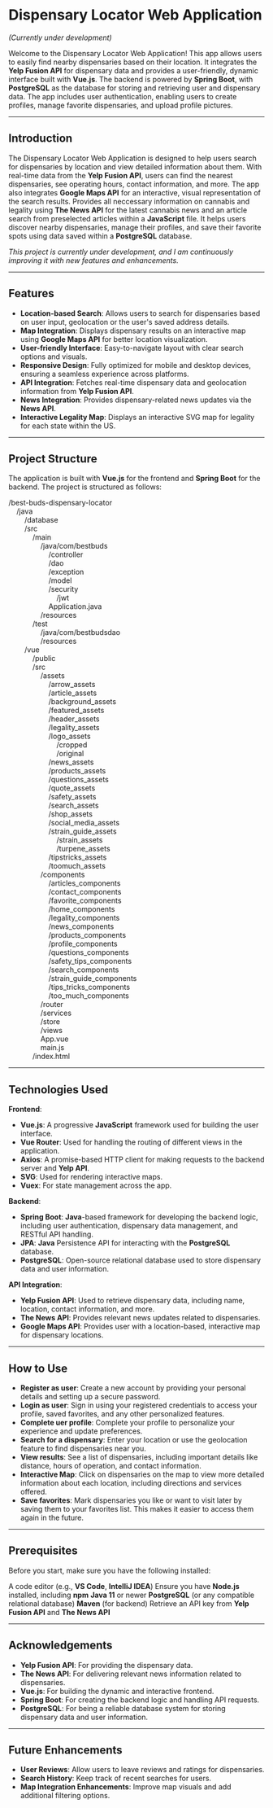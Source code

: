 # Dispensary Locator Web Application
<em>(Currently under development)</em>

Welcome to the Dispensary Locator Web Application! This app allows users to easily find nearby dispensaries based on their location. It integrates the **Yelp Fusion API** for dispensary data and provides a user-friendly, dynamic interface built with **Vue.js**. The backend is powered by **Spring Boot**, with **PostgreSQL** as the database for storing and retrieving user and dispensary data. The app includes user authentication, enabling users to create profiles, manage favorite dispensaries, and upload profile pictures.

---

## Introduction

The Dispensary Locator Web Application is designed to help users search for dispensaries by location and view detailed information about them. With real-time data from the **Yelp Fusion API**, users can find the nearest dispensaries, see operating hours, contact information, and more. The app also integrates **Google Maps API** for an interactive, visual representation of the search results. Provides all neccessary information on cannabis and legality using **The News API** for the latest cannabis news and an article search from preselected articles within a **JavaScript** file. It helps users discover nearby dispensaries, manage their profiles, and save their favorite spots using data saved within a **PostgreSQL** database.

<em>This project is currently under development, and I am continuously improving it with new features and enhancements.</em>

---

## Features

- **Location-based Search**: Allows users to search for dispensaries based on user input, geolocation or the user's saved address details.
- **Map Integration**: Displays dispensary results on an interactive map using **Google Maps API** for better location visualization.
- **User-friendly Interface**: Easy-to-navigate layout with clear search options and visuals.
- **Responsive Design**: Fully optimized for mobile and desktop devices, ensuring a seamless experience across platforms.
- **API Integration**: Fetches real-time dispensary data and geolocation information from **Yelp Fusion API**.
- **News Integration**: Provides dispensary-related news updates via the **News API**.
- **Interactive Legality Map**: Displays an interactive SVG map for legality for each state within the US. 

---

## Project Structure

The application is built with **Vue.js** for the frontend and **Spring Boot** for the backend. The project is structured as follows:

/best-buds-dispensary-locator <br>
&nbsp;&nbsp;&nbsp;&nbsp;/java <br>
&nbsp;&nbsp;&nbsp;&nbsp;&nbsp;&nbsp;&nbsp;&nbsp;/database <br>
&nbsp;&nbsp;&nbsp;&nbsp;&nbsp;&nbsp;&nbsp;&nbsp;/src <br>
&nbsp;&nbsp;&nbsp;&nbsp;&nbsp;&nbsp;&nbsp;&nbsp;&nbsp;&nbsp;&nbsp;&nbsp;/main <br>
&nbsp;&nbsp;&nbsp;&nbsp;&nbsp;&nbsp;&nbsp;&nbsp;&nbsp;&nbsp;&nbsp;&nbsp;&nbsp;&nbsp;&nbsp;&nbsp;/java/com/bestbuds <br>
&nbsp;&nbsp;&nbsp;&nbsp;&nbsp;&nbsp;&nbsp;&nbsp;&nbsp;&nbsp;&nbsp;&nbsp;&nbsp;&nbsp;&nbsp;&nbsp;&nbsp;&nbsp;&nbsp;&nbsp;/controller <br>
&nbsp;&nbsp;&nbsp;&nbsp;&nbsp;&nbsp;&nbsp;&nbsp;&nbsp;&nbsp;&nbsp;&nbsp;&nbsp;&nbsp;&nbsp;&nbsp;&nbsp;&nbsp;&nbsp;&nbsp;/dao <br>
&nbsp;&nbsp;&nbsp;&nbsp;&nbsp;&nbsp;&nbsp;&nbsp;&nbsp;&nbsp;&nbsp;&nbsp;&nbsp;&nbsp;&nbsp;&nbsp;&nbsp;&nbsp;&nbsp;&nbsp;/exception <br>
&nbsp;&nbsp;&nbsp;&nbsp;&nbsp;&nbsp;&nbsp;&nbsp;&nbsp;&nbsp;&nbsp;&nbsp;&nbsp;&nbsp;&nbsp;&nbsp;&nbsp;&nbsp;&nbsp;&nbsp;/model <br>
&nbsp;&nbsp;&nbsp;&nbsp;&nbsp;&nbsp;&nbsp;&nbsp;&nbsp;&nbsp;&nbsp;&nbsp;&nbsp;&nbsp;&nbsp;&nbsp;&nbsp;&nbsp;&nbsp;&nbsp;/security <br>
&nbsp;&nbsp;&nbsp;&nbsp;&nbsp;&nbsp;&nbsp;&nbsp;&nbsp;&nbsp;&nbsp;&nbsp;&nbsp;&nbsp;&nbsp;&nbsp;&nbsp;&nbsp;&nbsp;&nbsp;&nbsp;&nbsp;&nbsp;&nbsp;/jwt <br>
&nbsp;&nbsp;&nbsp;&nbsp;&nbsp;&nbsp;&nbsp;&nbsp;&nbsp;&nbsp;&nbsp;&nbsp;&nbsp;&nbsp;&nbsp;&nbsp;&nbsp;&nbsp;&nbsp;&nbsp;Application.java <br>
&nbsp;&nbsp;&nbsp;&nbsp;&nbsp;&nbsp;&nbsp;&nbsp;&nbsp;&nbsp;&nbsp;&nbsp;&nbsp;&nbsp;&nbsp;&nbsp;/resources <br>
&nbsp;&nbsp;&nbsp;&nbsp;&nbsp;&nbsp;&nbsp;&nbsp;&nbsp;&nbsp;&nbsp;&nbsp;/test <br>
&nbsp;&nbsp;&nbsp;&nbsp;&nbsp;&nbsp;&nbsp;&nbsp;&nbsp;&nbsp;&nbsp;&nbsp;&nbsp;&nbsp;&nbsp;&nbsp;/java/com/bestbudsdao <br>
&nbsp;&nbsp;&nbsp;&nbsp;&nbsp;&nbsp;&nbsp;&nbsp;&nbsp;&nbsp;&nbsp;&nbsp;&nbsp;&nbsp;&nbsp;&nbsp;/resources <br>
&nbsp;&nbsp;&nbsp;&nbsp;&nbsp;&nbsp;&nbsp;&nbsp;/vue <br>
&nbsp;&nbsp;&nbsp;&nbsp;&nbsp;&nbsp;&nbsp;&nbsp;&nbsp;&nbsp;&nbsp;&nbsp;/public <br>
&nbsp;&nbsp;&nbsp;&nbsp;&nbsp;&nbsp;&nbsp;&nbsp;&nbsp;&nbsp;&nbsp;&nbsp;/src <br>
&nbsp;&nbsp;&nbsp;&nbsp;&nbsp;&nbsp;&nbsp;&nbsp;&nbsp;&nbsp;&nbsp;&nbsp;&nbsp;&nbsp;&nbsp;&nbsp;/assets <br>
&nbsp;&nbsp;&nbsp;&nbsp;&nbsp;&nbsp;&nbsp;&nbsp;&nbsp;&nbsp;&nbsp;&nbsp;&nbsp;&nbsp;&nbsp;&nbsp;&nbsp;&nbsp;&nbsp;&nbsp;/arrow_assets <br>
&nbsp;&nbsp;&nbsp;&nbsp;&nbsp;&nbsp;&nbsp;&nbsp;&nbsp;&nbsp;&nbsp;&nbsp;&nbsp;&nbsp;&nbsp;&nbsp;&nbsp;&nbsp;&nbsp;&nbsp;/article_assets <br>
&nbsp;&nbsp;&nbsp;&nbsp;&nbsp;&nbsp;&nbsp;&nbsp;&nbsp;&nbsp;&nbsp;&nbsp;&nbsp;&nbsp;&nbsp;&nbsp;&nbsp;&nbsp;&nbsp;&nbsp;/background_assets <br>
&nbsp;&nbsp;&nbsp;&nbsp;&nbsp;&nbsp;&nbsp;&nbsp;&nbsp;&nbsp;&nbsp;&nbsp;&nbsp;&nbsp;&nbsp;&nbsp;&nbsp;&nbsp;&nbsp;&nbsp;/featured_assets <br>
&nbsp;&nbsp;&nbsp;&nbsp;&nbsp;&nbsp;&nbsp;&nbsp;&nbsp;&nbsp;&nbsp;&nbsp;&nbsp;&nbsp;&nbsp;&nbsp;&nbsp;&nbsp;&nbsp;&nbsp;/header_assets <br>
&nbsp;&nbsp;&nbsp;&nbsp;&nbsp;&nbsp;&nbsp;&nbsp;&nbsp;&nbsp;&nbsp;&nbsp;&nbsp;&nbsp;&nbsp;&nbsp;&nbsp;&nbsp;&nbsp;&nbsp;/legality_assets <br>
&nbsp;&nbsp;&nbsp;&nbsp;&nbsp;&nbsp;&nbsp;&nbsp;&nbsp;&nbsp;&nbsp;&nbsp;&nbsp;&nbsp;&nbsp;&nbsp;&nbsp;&nbsp;&nbsp;&nbsp;/logo_assets <br>
&nbsp;&nbsp;&nbsp;&nbsp;&nbsp;&nbsp;&nbsp;&nbsp;&nbsp;&nbsp;&nbsp;&nbsp;&nbsp;&nbsp;&nbsp;&nbsp;&nbsp;&nbsp;&nbsp;&nbsp;&nbsp;&nbsp;&nbsp;&nbsp;/cropped <br>
&nbsp;&nbsp;&nbsp;&nbsp;&nbsp;&nbsp;&nbsp;&nbsp;&nbsp;&nbsp;&nbsp;&nbsp;&nbsp;&nbsp;&nbsp;&nbsp;&nbsp;&nbsp;&nbsp;&nbsp;&nbsp;&nbsp;&nbsp;&nbsp;/original <br>
&nbsp;&nbsp;&nbsp;&nbsp;&nbsp;&nbsp;&nbsp;&nbsp;&nbsp;&nbsp;&nbsp;&nbsp;&nbsp;&nbsp;&nbsp;&nbsp;&nbsp;&nbsp;&nbsp;&nbsp;/news_assets <br>
&nbsp;&nbsp;&nbsp;&nbsp;&nbsp;&nbsp;&nbsp;&nbsp;&nbsp;&nbsp;&nbsp;&nbsp;&nbsp;&nbsp;&nbsp;&nbsp;&nbsp;&nbsp;&nbsp;&nbsp;/products_assets <br>
&nbsp;&nbsp;&nbsp;&nbsp;&nbsp;&nbsp;&nbsp;&nbsp;&nbsp;&nbsp;&nbsp;&nbsp;&nbsp;&nbsp;&nbsp;&nbsp;&nbsp;&nbsp;&nbsp;&nbsp;/questions_assets <br>
&nbsp;&nbsp;&nbsp;&nbsp;&nbsp;&nbsp;&nbsp;&nbsp;&nbsp;&nbsp;&nbsp;&nbsp;&nbsp;&nbsp;&nbsp;&nbsp;&nbsp;&nbsp;&nbsp;&nbsp;/quote_assets <br>
&nbsp;&nbsp;&nbsp;&nbsp;&nbsp;&nbsp;&nbsp;&nbsp;&nbsp;&nbsp;&nbsp;&nbsp;&nbsp;&nbsp;&nbsp;&nbsp;&nbsp;&nbsp;&nbsp;&nbsp;/safety_assets <br>
&nbsp;&nbsp;&nbsp;&nbsp;&nbsp;&nbsp;&nbsp;&nbsp;&nbsp;&nbsp;&nbsp;&nbsp;&nbsp;&nbsp;&nbsp;&nbsp;&nbsp;&nbsp;&nbsp;&nbsp;/search_assets <br>
&nbsp;&nbsp;&nbsp;&nbsp;&nbsp;&nbsp;&nbsp;&nbsp;&nbsp;&nbsp;&nbsp;&nbsp;&nbsp;&nbsp;&nbsp;&nbsp;&nbsp;&nbsp;&nbsp;&nbsp;/shop_assets <br>
&nbsp;&nbsp;&nbsp;&nbsp;&nbsp;&nbsp;&nbsp;&nbsp;&nbsp;&nbsp;&nbsp;&nbsp;&nbsp;&nbsp;&nbsp;&nbsp;&nbsp;&nbsp;&nbsp;&nbsp;/social_media_assets <br>
&nbsp;&nbsp;&nbsp;&nbsp;&nbsp;&nbsp;&nbsp;&nbsp;&nbsp;&nbsp;&nbsp;&nbsp;&nbsp;&nbsp;&nbsp;&nbsp;&nbsp;&nbsp;&nbsp;&nbsp;/strain_guide_assets <br>
&nbsp;&nbsp;&nbsp;&nbsp;&nbsp;&nbsp;&nbsp;&nbsp;&nbsp;&nbsp;&nbsp;&nbsp;&nbsp;&nbsp;&nbsp;&nbsp;&nbsp;&nbsp;&nbsp;&nbsp;&nbsp;&nbsp;&nbsp;&nbsp;/strain_assets <br>
&nbsp;&nbsp;&nbsp;&nbsp;&nbsp;&nbsp;&nbsp;&nbsp;&nbsp;&nbsp;&nbsp;&nbsp;&nbsp;&nbsp;&nbsp;&nbsp;&nbsp;&nbsp;&nbsp;&nbsp;&nbsp;&nbsp;&nbsp;&nbsp;/turpene_assets <br>
&nbsp;&nbsp;&nbsp;&nbsp;&nbsp;&nbsp;&nbsp;&nbsp;&nbsp;&nbsp;&nbsp;&nbsp;&nbsp;&nbsp;&nbsp;&nbsp;&nbsp;&nbsp;&nbsp;&nbsp;/tipstricks_assets <br>
&nbsp;&nbsp;&nbsp;&nbsp;&nbsp;&nbsp;&nbsp;&nbsp;&nbsp;&nbsp;&nbsp;&nbsp;&nbsp;&nbsp;&nbsp;&nbsp;&nbsp;&nbsp;&nbsp;&nbsp;/toomuch_assets <br>
&nbsp;&nbsp;&nbsp;&nbsp;&nbsp;&nbsp;&nbsp;&nbsp;&nbsp;&nbsp;&nbsp;&nbsp;&nbsp;&nbsp;&nbsp;&nbsp;/components <br>
&nbsp;&nbsp;&nbsp;&nbsp;&nbsp;&nbsp;&nbsp;&nbsp;&nbsp;&nbsp;&nbsp;&nbsp;&nbsp;&nbsp;&nbsp;&nbsp;&nbsp;&nbsp;&nbsp;&nbsp;/articles_components <br>
&nbsp;&nbsp;&nbsp;&nbsp;&nbsp;&nbsp;&nbsp;&nbsp;&nbsp;&nbsp;&nbsp;&nbsp;&nbsp;&nbsp;&nbsp;&nbsp;&nbsp;&nbsp;&nbsp;&nbsp;/contact_components <br>
&nbsp;&nbsp;&nbsp;&nbsp;&nbsp;&nbsp;&nbsp;&nbsp;&nbsp;&nbsp;&nbsp;&nbsp;&nbsp;&nbsp;&nbsp;&nbsp;&nbsp;&nbsp;&nbsp;&nbsp;/favorite_components <br>
&nbsp;&nbsp;&nbsp;&nbsp;&nbsp;&nbsp;&nbsp;&nbsp;&nbsp;&nbsp;&nbsp;&nbsp;&nbsp;&nbsp;&nbsp;&nbsp;&nbsp;&nbsp;&nbsp;&nbsp;/home_components <br>
&nbsp;&nbsp;&nbsp;&nbsp;&nbsp;&nbsp;&nbsp;&nbsp;&nbsp;&nbsp;&nbsp;&nbsp;&nbsp;&nbsp;&nbsp;&nbsp;&nbsp;&nbsp;&nbsp;&nbsp;/legality_components <br>
&nbsp;&nbsp;&nbsp;&nbsp;&nbsp;&nbsp;&nbsp;&nbsp;&nbsp;&nbsp;&nbsp;&nbsp;&nbsp;&nbsp;&nbsp;&nbsp;&nbsp;&nbsp;&nbsp;&nbsp;/news_components <br>
&nbsp;&nbsp;&nbsp;&nbsp;&nbsp;&nbsp;&nbsp;&nbsp;&nbsp;&nbsp;&nbsp;&nbsp;&nbsp;&nbsp;&nbsp;&nbsp;&nbsp;&nbsp;&nbsp;&nbsp;/products_components <br>
&nbsp;&nbsp;&nbsp;&nbsp;&nbsp;&nbsp;&nbsp;&nbsp;&nbsp;&nbsp;&nbsp;&nbsp;&nbsp;&nbsp;&nbsp;&nbsp;&nbsp;&nbsp;&nbsp;&nbsp;/profile_components <br>
&nbsp;&nbsp;&nbsp;&nbsp;&nbsp;&nbsp;&nbsp;&nbsp;&nbsp;&nbsp;&nbsp;&nbsp;&nbsp;&nbsp;&nbsp;&nbsp;&nbsp;&nbsp;&nbsp;&nbsp;/questions_components <br>
&nbsp;&nbsp;&nbsp;&nbsp;&nbsp;&nbsp;&nbsp;&nbsp;&nbsp;&nbsp;&nbsp;&nbsp;&nbsp;&nbsp;&nbsp;&nbsp;&nbsp;&nbsp;&nbsp;&nbsp;/safety_tips_components <br>
&nbsp;&nbsp;&nbsp;&nbsp;&nbsp;&nbsp;&nbsp;&nbsp;&nbsp;&nbsp;&nbsp;&nbsp;&nbsp;&nbsp;&nbsp;&nbsp;&nbsp;&nbsp;&nbsp;&nbsp;/search_components <br>
&nbsp;&nbsp;&nbsp;&nbsp;&nbsp;&nbsp;&nbsp;&nbsp;&nbsp;&nbsp;&nbsp;&nbsp;&nbsp;&nbsp;&nbsp;&nbsp;&nbsp;&nbsp;&nbsp;&nbsp;/strain_guide_components <br>
&nbsp;&nbsp;&nbsp;&nbsp;&nbsp;&nbsp;&nbsp;&nbsp;&nbsp;&nbsp;&nbsp;&nbsp;&nbsp;&nbsp;&nbsp;&nbsp;&nbsp;&nbsp;&nbsp;&nbsp;/tips_tricks_components <br>
&nbsp;&nbsp;&nbsp;&nbsp;&nbsp;&nbsp;&nbsp;&nbsp;&nbsp;&nbsp;&nbsp;&nbsp;&nbsp;&nbsp;&nbsp;&nbsp;&nbsp;&nbsp;&nbsp;&nbsp;/too_much_components <br>
&nbsp;&nbsp;&nbsp;&nbsp;&nbsp;&nbsp;&nbsp;&nbsp;&nbsp;&nbsp;&nbsp;&nbsp;&nbsp;&nbsp;&nbsp;&nbsp;/router <br>
&nbsp;&nbsp;&nbsp;&nbsp;&nbsp;&nbsp;&nbsp;&nbsp;&nbsp;&nbsp;&nbsp;&nbsp;&nbsp;&nbsp;&nbsp;&nbsp;/services <br>
&nbsp;&nbsp;&nbsp;&nbsp;&nbsp;&nbsp;&nbsp;&nbsp;&nbsp;&nbsp;&nbsp;&nbsp;&nbsp;&nbsp;&nbsp;&nbsp;/store <br>
&nbsp;&nbsp;&nbsp;&nbsp;&nbsp;&nbsp;&nbsp;&nbsp;&nbsp;&nbsp;&nbsp;&nbsp;&nbsp;&nbsp;&nbsp;&nbsp;/views <br>
&nbsp;&nbsp;&nbsp;&nbsp;&nbsp;&nbsp;&nbsp;&nbsp;&nbsp;&nbsp;&nbsp;&nbsp;&nbsp;&nbsp;&nbsp;&nbsp;App.vue <br>
&nbsp;&nbsp;&nbsp;&nbsp;&nbsp;&nbsp;&nbsp;&nbsp;&nbsp;&nbsp;&nbsp;&nbsp;&nbsp;&nbsp;&nbsp;&nbsp;main.js <br>
&nbsp;&nbsp;&nbsp;&nbsp;&nbsp;&nbsp;&nbsp;&nbsp;&nbsp;&nbsp;&nbsp;&nbsp;/index.html

---

## Technologies Used
**Frontend**:
- **Vue.js**: A progressive **JavaScript** framework used for building the user interface.
- **Vue Router**: Used for handling the routing of different views in the application.
- **Axios**: A promise-based HTTP client for making requests to the backend server and **Yelp API**.
- **SVG**: Used for rendering interactive maps.
- **Vuex**: For state management across the app.

**Backend**:
- **Spring Boot**: **Java**-based framework for developing the backend logic, including user authentication, dispensary data management, and RESTful API handling.
- **JPA**: **Java** Persistence API for interacting with the **PostgreSQL** database.
- **PostgreSQL**: Open-source relational database used to store dispensary data and user information.

**API Integration**:
- **Yelp Fusion API**: Used to retrieve dispensary data, including name, location, contact information, and more.
- **The News API**: Provides relevant news updates related to dispensaries.
- **Google Maps API**: Provides user with a location-based, interactive map for dispensary locations.

---

## How to Use

- **Register as user**: Create a new account by providing your personal details and setting up a secure password.
- **Login as user**: Sign in using your registered credentials to access your profile, saved favorites, and any other personalized features.
- **Complete uer profile**: Complete your profile to personalize your experience and update preferences.
- **Search for a dispensary**: Enter your location or use the geolocation feature to find dispensaries near you.
- **View results**: See a list of dispensaries, including important details like distance, hours of operation, and contact information.
- **Interactive Map**: Click on dispensaries on the map to view more detailed information about each location, including directions and services offered.
- **Save favorites**: Mark dispensaries you like or want to visit later by saving them to your favorites list. This makes it easier to access them again in the future.

---

## Prerequisites
Before you start, make sure you have the following installed:

A code editor (e.g., **VS Code**, **IntelliJ IDEA**)
Ensure you have **Node.js** installed, including **npm**
**Java 11** or newer
**PostgreSQL** (or any compatible relational database)
**Maven** (for backend)
Retrieve an API key from **Yelp Fusion API** and **The News API**

---

## Acknowledgements

- **Yelp Fusion API**: For providing the dispensary data.
- **The News API**: For delivering relevant news information related to dispensaries.
- **Vue.js**: For building the dynamic and interactive frontend.
- **Spring Boot**: For creating the backend logic and handling API requests.
- **PostgreSQL**: For being a reliable database system for storing dispensary data and user information.

---

## Future Enhancements

- **User Reviews**: Allow users to leave reviews and ratings for dispensaries.
- **Search History**: Keep track of recent searches for users.
- **Map Integration Enhancements**: Improve map visuals and add additional filtering options.
